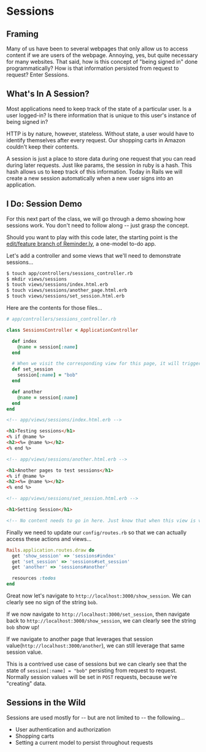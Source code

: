 # Sessions

## Framing

Many of us have been to several webpages that only allow us to access content if we are users of the webpage. Annoying, yes, but quite necessary for many websites. That said, how is this concept of "being signed in" done programmatically? How is that information persisted from request to request? Enter Sessions.

## What's In A Session?

Most applications need to keep track of the state of a particular user. Is a user logged-in? Is there information that is unique to this user's instance of being signed in?

HTTP is by nature, however, stateless. Without state, a user would have to identify themselves after every request. Our shopping carts in Amazon couldn't keep their contents.

A session is just a place to store data during one request that you can read during later requests. Just like params, the session in ruby is a hash. This hash allows us to keep track of this information. Today in Rails we will create a new session automatically when a new user signs into an application.

## I Do: Session Demo

For this next part of the class, we will go through a demo showing how sessions work. You don't need to follow along -- just grasp the concept.

Should you want to play with this code later, the starting point is the [edit/feature branch of Reminder.ly](https://github.com/ga-wdi-exercises/reminderly/tree/edit-feature), a one-model to-do app.

Let's add a controller and some views that we'll need to demonstrate sessions...

```bash
$ touch app/controllers/sessions_controller.rb
$ mkdir views/sessions
$ touch views/sessions/index.html.erb
$ touch views/sessions/another_page.html.erb
$ touch views/sessions/set_session.html.erb
```

Here are the contents for those files...

```ruby
# app/controllers/sessions_controller.rb

class SessionsController < ApplicationController

  def index
    @name = session[:name]
  end

  # When we visit the corresponding view for this page, it will trigger this controller action and run the below code.
  def set_session
    session[:name] = "bob"
  end

  def another
    @name = session[:name]
  end
end
```

```html
<!-- app/views/sessions/index.html.erb -->

<h1>Testing sessions</h1>
<% if @name %>
<h2><%= @name %></h2>
<% end %>
```

```html
<!-- app/views/sessions/another.html.erb -->

<h1>Another pages to test sessions</h1>
<% if @name %>
<h2><%= @name %></h2>
<% end %>
```

```html
<!-- app/views/sessions/set_session.html.erb -->

<h1>Setting Session</h1>

<!-- No content needs to go in here. Just know that when this view is visited, we are setting a session in our controller. -->
```

Finally we need to update our `config/routes.rb` so that we can actually access these actions and views...

```ruby
Rails.application.routes.draw do
  get 'show_session' => 'sessions#index'
  get 'set_session' => 'sessions#set_session'
  get 'another' => 'sessions#another'

  resources :todos
end
```

Great now let's navigate to `http://localhost:3000/show_session`. We can clearly see no sign of the string `bob`.

If we now navigate to `http://localhost:3000/set_session`, then navigate back to `http://localhost:3000/show_session`, we can clearly see the string `bob` show up!

If we navigate to another page that leverages that session value(`http://localhost:3000/another`), we can still leverage that same session value.

This is a contrived use case of sessions but we can clearly see that the state of `session[:name] = "bob"` persisting from request to request. Normally session values will be set in `POST` requests, because we're "creating" data.

## Sessions in the Wild

Sessions are used mostly for -- but are not limited to -- the following...

- User authentication and authorization
- Shopping carts
- Setting a current model to persist throughout requests
